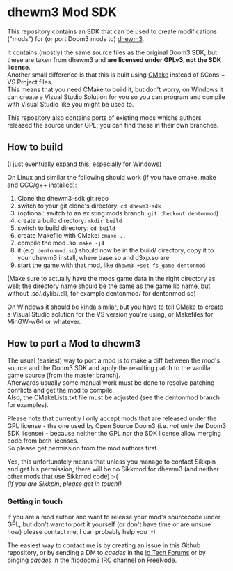 # dhewm3 Mod SDK

This repository contains an SDK that can be used to create modifications ("mods")
for (or port Doom3 mods to) [dhewm3](https://dhewm3.org).

It contains (mostly) the same source files as the original Doom3 SDK, but these
are taken from dhewm3 and **are licensed under GPLv3, not the SDK license**.  
Another small difference is that this is built using [CMake](https://cmake.org/)
instead of SCons + VS Project files.  
This means that you need CMake to build it, but don't worry, on Windows it can
create a Visual Studio Solution for you so you can program and compile with
Visual Studio like you might be used to.

This repository also contains ports of existing mods whichs authors released
the source under GPL; you can find these in their own branches.

## How to build

(I just eventually expand this, especially for Windows)

On Linux and similar the following should work (if you have cmake, make and GCC/g++ installed):
1. Clone the dhewm3-sdk git repo
2. switch to your git clone's directory: `cd dhewm3-sdk`
3. (optional: switch to an existing mods branch: `git checkout dentonmod`)
4. create a build directory: `mkdir build`
5. switch to build directory: `cd build`
6. create Makefile with CMake: `cmake ..`
7. compile the mod .so: `make -j4`
8. it (e.g. `dentonmod.so`) should now be in the build/ directory,
   copy it to your dhewm3 install, where base.so and d3xp.so are
9. start the game with that mod, like `dhewm3 +set fs_game dentonmod`

(Make sure to actually have the mods game data in the right directory as well;
the directory name should be the same as the game lib name, but without .so/.dylib/.dll,
for example dentonmod/ for dentonmod.so)

On Windows it should be kinda similar, but you have to tell CMake to create
a Visual Studio solution for the VS version you're using, or Makefiles for
MinGW-w64 or whatever.

## How to port a Mod to dhewm3

The usual (easiest) way to port a mod is to make a diff between the mod's source
and the Doom3 SDK and apply the resulting patch to the vanilla game source (from the master branch).  
Afterwards usually some manual work must be done to resolve patching conflicts and get the mod to compile.  
Also, the CMakeLists.txt file must be adjusted (see the dentonmod branch for examples).

Please note that currently I only accept mods that are released under the
GPL license - the one used by Open Source Doom3 (i.e. *not* only the Doom3 SDK license) -
because neither the GPL nor the SDK license allow merging code from both licenses.  
So please get permission from the mod authors first.

Yes, this unfortunately means that unless you manage to contact Sikkpin and get
his permission, there will be no Sikkmod for dhewm3 (and neither other mods that
use Sikkmod code) :-(  
*(If you are Sikkpin, please get in touch!)*

### Getting in touch

If you are a mod author and want to release your mod's sourcecode under GPL,
but don't want to port it yourself (or don't have time or are unsure how)
please contact me, I can probably help you :-)

The easiest way to contact me is by creating an issue in this Github repository,
or by sending a DM to *caedes* in the [id Tech Forums](http://idtechforums.fuzzylogicinc.com/)
or by pinging *caedes* in the #iodoom3 IRC channel on FreeNode.
